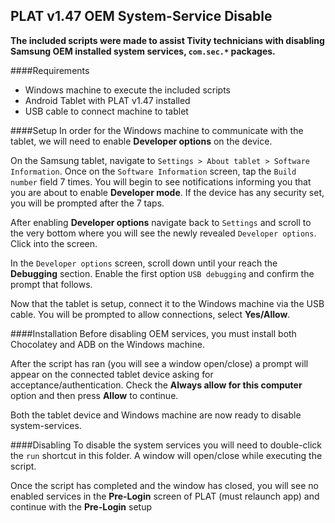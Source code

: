 ## PLAT v1.47 OEM System-Service Disable

**The included scripts were made to assist Tivity technicians with disabling Samsung OEM installed system services, `com.sec.*` packages.**

####Requirements
- Windows machine to execute the included scripts
- Android Tablet with PLAT v1.47 installed
- USB cable to connect machine to tablet

####Setup
In order for the Windows machine to communicate with the tablet, we will need to enable **Developer options** on the device.

On the Samsung tablet, navigate to `Settings > About tablet > Software Information`. Once on the `Software Information` screen, tap the `Build number` field 7 times. You will begin to see notifications informing you that you are about to enable **Developer mode**. If the device has any security set, you will be prompted after the 7 taps.

After enabling **Developer options** navigate back to `Settings` and scroll to the very bottom where you will see the newly revealed `Developer options`. Click into the screen.

In the `Developer options` screen, scroll down until your reach the **Debugging** section. Enable the first option `USB debugging` and confirm the prompt that follows.

Now that the tablet is setup, connect it to the Windows machine via the USB cable. You will be prompted to allow connections, select **Yes/Allow**.

####Installation
Before disabling OEM services, you must install both Chocolatey and ADB on the Windows machine.

After the script has ran (you will see a window open/close) a prompt will appear on the connected tablet device asking for acceptance/authentication. Check the **Always allow for this computer** option and then press **Allow** to continue.

Both the tablet device and Windows machine are now ready to disable system-services.

####Disabling
To disable the system services you will need to double-click the `run` shortcut in this folder. A window will open/close while executing the script.

Once the script has completed and the window has closed, you will see no enabled services in the **Pre-Login** screen of PLAT (must relaunch app) and continue with the **Pre-Login** setup

